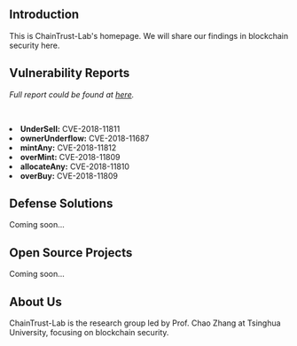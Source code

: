 
## Introduction
This is ChainTrust-Lab's homepage. We will share our findings in blockchain security here.

## Vulnerability Reports
<i>Full report could be found at <a href="https://www.secrss.com/articles/3289">here</a>.</i><br/>

<br/><li><b>UnderSell:</b> CVE-2018-11811
<br/><li><b>ownerUnderflow:</b> CVE-2018-11687
<br/><li><b>mintAny:</b> CVE-2018-11812
<br/><li><b>overMint:</b> CVE-2018-11809
<br/><li><b>allocateAny:</b> CVE-2018-11810
<br/><li><b>overBuy:</b> CVE-2018-11809

## Defense Solutions
Coming soon...

## Open Source Projects
Coming soon...

## About Us
ChainTrust-Lab is the research group led by Prof. Chao Zhang at Tsinghua University, focusing on blockchain security.
